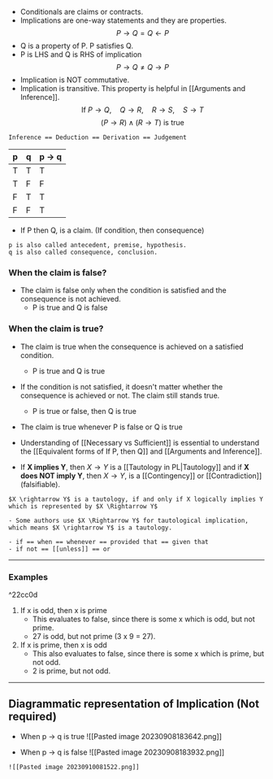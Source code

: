 - Conditionals are claims or contracts.
- Implications are one-way statements and they are properties.
$$
P \rightarrow Q = Q \leftarrow P
$$
- Q is a property of P. P satisfies Q.
- P is LHS and Q is RHS of implication
$$
P \rightarrow Q \neq Q \rightarrow P
$$
- Implication is NOT commutative. 
- Implication is transitive. This property is helpful in [[Arguments and Inference]].
$$
\text{If } P \rightarrow Q,\quad Q \rightarrow R, \quad R \rightarrow S, \quad S \rightarrow T
$$
$$
(P \rightarrow R) \wedge (R \rightarrow T) \text{ is true}
$$
```ad-note
Inference == Deduction == Derivation == Judgement
```

| p   | q   | p $\to$ q |
| --- | --- | --------- |
| T   | T   | T         |
| T   | F   | F         |
| F   | T   | T         |
| F   | F   | T         |

- If P then Q, is a claim. (If condition, then consequence)
```ad-info
p is also called antecedent, premise, hypothesis.
q is also called consequence, conclusion.
```

### When the claim is false?
- The claim is false only when the condition is satisfied and the consequence is not achieved.
	- P is true and Q is false

### When the claim is true?
- The claim is true when the consequence is achieved on a satisfied condition.
	- P is true and Q is true
- If the condition is not satisfied, it doesn't matter whether the consequence is achieved or not. The claim still stands true.
	- P is true or false, then Q is true
- The claim is true whenever P is false or Q is true

- Understanding of [[Necessary vs Sufficient]] is essential to understand the [[Equivalent forms of If P, then Q]] and [[Arguments and Inference]].
- If **X implies Y**, then $X \rightarrow Y$ is a [[Tautology in PL|Tautology]] and if **X does NOT imply Y**, then $X \rightarrow Y$, is a [[Contingency]] or [[Contradiction]] (falsifiable).

```ad-note
$X \rightarrow Y$ is a tautology, if and only if X logically implies Y which is represented by $X \Rightarrow Y$

- Some authors use $X \Rightarrow Y$ for tautological implication, which means $X \rightarrow Y$ is a tautology.
```

```ad-tip
- if == when == whenever == provided that == given that
- if not == [[unless]] == or
```
---
### Examples

^22cc0d

1. If x is odd, then x is prime 
	- This evaluates to false, since there is some x which is odd, but not prime.
	- 27 is odd, but not prime (3 x 9 = 27).
2. If x is prime, then x is odd
	- This also evaluates to false, since there is some x which is prime, but not odd.
	- 2 is prime, but not odd.

---
## Diagrammatic representation of Implication (Not required)

- When p $\to$ q is true
![[Pasted image 20230908183642.png]]

- When p $\to$ q is false
![[Pasted image 20230908183932.png]]

```ad-summary
![[Pasted image 20230910081522.png]]
```
